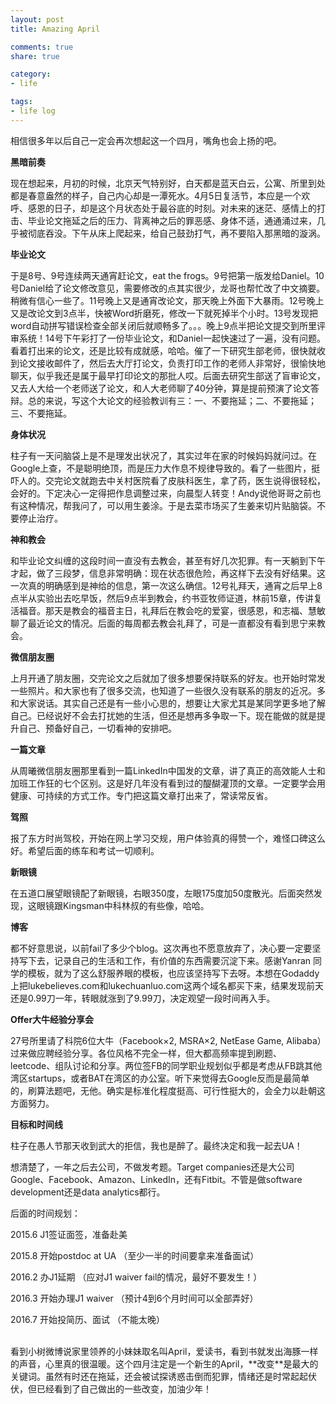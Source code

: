 ```yaml
---
layout: post
title: Amazing April

comments: true
share: true

category:
- life

tags:
- life log
---
```


相信很多年以后自己一定会再次想起这一个四月，嘴角也会上扬的吧。

**黑暗前奏**

现在想起来，月初的时候，北京天气特别好，白天都是蓝天白云，公寓、所里到处都是春意盎然的样子，自己内心却是一潭死水。4月5日复活节，本应是一个欢呼、感恩的日子，却是这个月状态处于最谷底的时刻。对未来的迷茫、感情上的打击、毕业论文拖延之后的压力、背离神之后的罪恶感、身体不适，通通涌过来，几乎被彻底吞没。下午从床上爬起来，给自己鼓劲打气，再不要陷入那黑暗的漩涡。

**毕业论文**

于是8号、9号连续两天通宵赶论文，eat the frogs。9号把第一版发给Daniel。10号Daniel给了论文修改意见，需要修改的点其实很少，龙哥也帮忙改了中文摘要。稍微有信心一些了。11号晚上又是通宵改论文，那天晚上外面下大暴雨。12号晚上又是改论文到3点半，快被Word折磨死，修改一下就死掉半个小时。13号发现把word自动拼写错误检查全部关闭后就顺畅多了。。。晚上9点半把论文提交到所里评审系统！14号下午彩打了一份毕业论文，和Daniel一起快速过了一遍，没有问题。看着打出来的论文，还是比较有成就感，哈哈。催了一下研究生部老师，很快就收到论文接收邮件了，然后去大厅打论文，负责打印工作的老师人非常好，很愉快地聊天，似乎我还是属于最早打印论文的那批人哎。后面去研究生部送了盲审论文，又去人大给一个老师送了论文，和人大老师聊了40分钟，算是提前预演了论文答辩。总的来说，写这个大论文的经验教训有三：一、不要拖延；二、不要拖延；三、不要拖延。

**身体状况**

柱子有一天问脑袋上是不是理发出状况了，其实过年在家的时候妈妈就问过。在Google上查，不是聪明绝顶，而是压力大作息不规律导致的。看了一些图片，挺吓人的。交完论文就跑去中关村医院看了皮肤科医生，拿了药，医生说得很轻松，会好的。下定决心一定得把作息调整过来，向晨型人转变！Andy说他哥哥之前也有这种情况，帮我问了，可以用生姜涂。于是去菜市场买了生姜来切片贴脑袋。不要停止治疗。

**神和教会**

和毕业论文纠缠的这段时间一直没有去教会，甚至有好几次犯罪。有一天躺到下午才起，做了三段梦，信息非常明确：现在状态很危险，再这样下去没有好结果。这一次真的明确感到是神给的信息，第一次这么确信。12号礼拜天，通宵之后早上8点半从实验出去吃早饭，然后9点半到教会，约书亚牧师证道，林前15章，传讲复活福音。那天是教会的福音主日，礼拜后在教会吃的爱宴，很感恩，和志福、慧敏聊了最近论文的情况。后面的每周都去教会礼拜了，可是一直都没有看到思宁来教会。

**微信朋友圈**

上月开通了朋友圈，交完论文之后就加了很多想要保持联系的好友。也开始时常发一些照片。和大家也有了很多交流，也知道了一些很久没有联系的朋友的近况。多和大家说话。其实自己还是有一些小心思的，想要让大家尤其是某同学更多地了解自己。已经说好不会去打扰她的生活，但还是想再多争取一下。现在能做的就是提升自己、预备好自己，一切看神的安排吧。

**一篇文章**

从周曦微信朋友圈那里看到一篇LinkedIn中国发的文章，讲了真正的高效能人士和加班工作狂的七个区别。这是好几年没有看到过的醍醐灌顶的文章。一定要学会用健康、可持续的方式工作。专门把这篇文章打出来了，常读常反省。

**驾照**

报了东方时尚驾校，开始在网上学习交规，用户体验真的得赞一个，难怪口碑这么好。希望后面的练车和考试一切顺利。

**新眼镜**

在五道口展望眼镜配了新眼镜，右眼350度，左眼175度加50度散光。后面突然发现，这眼镜跟Kingsman中科林叔的有些像，哈哈。

**博客**

都不好意思说，以前fail了多少个blog。这次再也不愿意放弃了，决心要一定要坚持写下去，记录自己的生活和工作，有价值的东西需要沉淀下来。感谢Yanran 同学的模板，就为了这么舒服养眼的模板，也应该坚持写下去呀。本想在Godaddy上把lukebelieves.com和lukechuanluo.com这两个域名都买下来，结果发现前天还是0.99刀一年，转眼就涨到了9.99刀，决定观望一段时间再入手。

**Offer大牛经验分享会**

27号所里请了科院6位大牛（Facebook×2, MSRA×2, NetEase Game, Alibaba）过来做应聘经验分享。各位风格不完全一样，但大都高频率提到刷题、leetcode、组队讨论和分享。两位签FB的同学职业规划似乎都是考虑从FB跳其他湾区startups，或者BAT在湾区的办公室。听下来觉得去Google反而是最简单的，刷算法题吧，无他。确实是标准化程度挺高、可行性挺大的，会全力以赴朝这方面努力。

**目标和时间线**

柱子在愚人节那天收到武大的拒信，我也是醉了。最终决定和我一起去UA！

想清楚了，一年之后去公司，不做发考题。Target companies还是大公司Google、Facebook、Amazon、LinkedIn，还有Fitbit。不管是做software development还是data analytics都行。

后面的时间规划：

2015.6  J1签证面签，准备赴美

2015.8  开始postdoc at UA （至少一半的时间要拿来准备面试）

2016.2  办J1延期 （应对J1 waiver fail的情况，最好不要发生！）

2016.3  开始办理J1 waiver （预计4到6个月时间可以全部弄好）

2016.7  开始投简历、面试 （不能太晚）

<br />
看到小树微博说家里领养的小妹妹取名叫April，爱读书，看到书就发出海豚一样的声音，心里真的很温暖。这个四月注定是一个新生的April，**改变**是最大的关键词。虽然有时还在拖延，还会被试探诱惑击倒而犯罪，情绪还是时常起起伏伏，但已经看到了自己做出的一些改变，加油少年！
